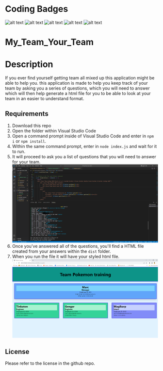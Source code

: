 # Coding Badges
![alt text](https://img.shields.io/badge/Node.js-modules-green)
![alt text](https://img.shields.io/badge/JavaScript-.js-yellowgreen)
![alt text](https://img.shields.io/badge/HTML-.html-orange)
![alt text](https://img.shields.io/badge/CSS-.css-blue)
![alt text](https://img.shields.io/badge/Jest%20Test-jest-red)

# My_Team_Your_Team

# Description
If you ever find yourself getting team all mixed up this application might be able to help you. this application is made to help you keep track of your team by asking you a series of questions, which you will need to answer which will then help generate a html file for you to be able to look at your team in an easier to understand format. 


## Requirements
1. Download this repo
3. Open the folder within Visual Studio Code
4. Open a command prompt inside of Visual Studio Code and enter in `npm i` or `npm install`.
5. Within the same command prompt, enter in `node index.js` and wait for it to run.
6. It will proceed to ask you a list of questions that you will need to answer for your team.
![Command line questions](./assets/img/Screenshot%20of%20program%20running.png)
6. Once you've answered all of the questions, you'll find a HTML file created from your answers within the `dist` folder.
7. When you run the file it will have your styled html file. 
![Website Example](./assets/img/Screenshot-of-example-website.png)


## License
Please refer to the license in the github repo.